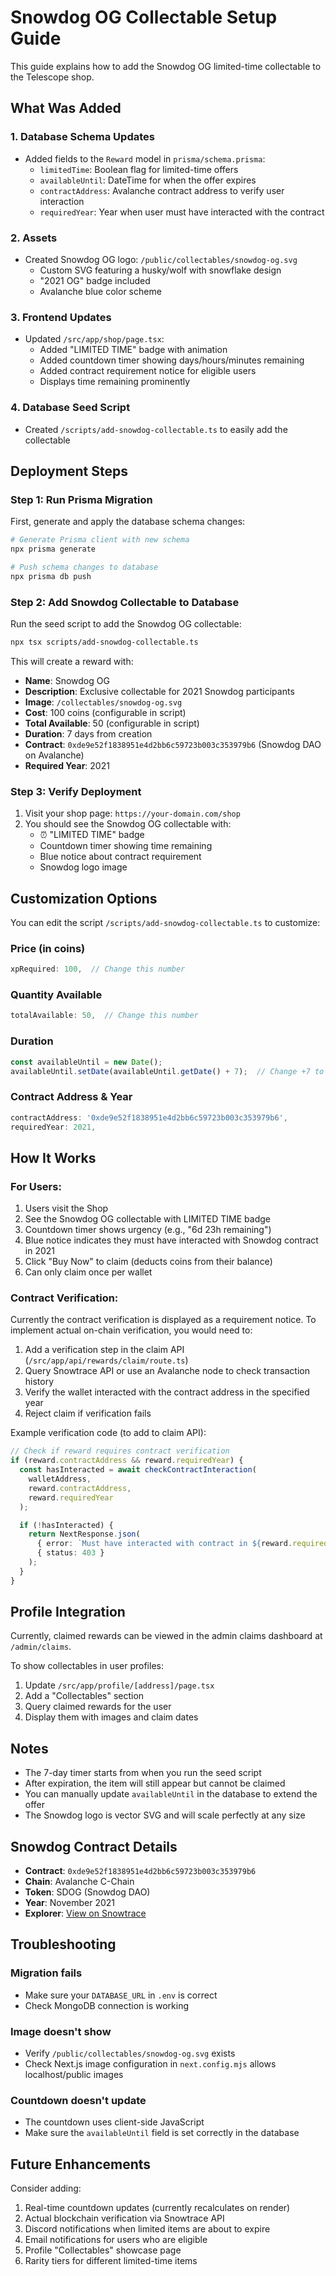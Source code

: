 # Snowdog OG Collectable Setup Guide

This guide explains how to add the Snowdog OG limited-time collectable to the Telescope shop.

## What Was Added

### 1. Database Schema Updates
- Added fields to the `Reward` model in `prisma/schema.prisma`:
  - `limitedTime`: Boolean flag for limited-time offers
  - `availableUntil`: DateTime for when the offer expires
  - `contractAddress`: Avalanche contract address to verify user interaction
  - `requiredYear`: Year when user must have interacted with the contract

### 2. Assets
- Created Snowdog OG logo: `/public/collectables/snowdog-og.svg`
  - Custom SVG featuring a husky/wolf with snowflake design
  - "2021 OG" badge included
  - Avalanche blue color scheme

### 3. Frontend Updates
- Updated `/src/app/shop/page.tsx`:
  - Added "LIMITED TIME" badge with animation
  - Added countdown timer showing days/hours/minutes remaining
  - Added contract requirement notice for eligible users
  - Displays time remaining prominently

### 4. Database Seed Script
- Created `/scripts/add-snowdog-collectable.ts` to easily add the collectable

## Deployment Steps

### Step 1: Run Prisma Migration

First, generate and apply the database schema changes:

```bash
# Generate Prisma client with new schema
npx prisma generate

# Push schema changes to database
npx prisma db push
```

### Step 2: Add Snowdog Collectable to Database

Run the seed script to add the Snowdog OG collectable:

```bash
npx tsx scripts/add-snowdog-collectable.ts
```

This will create a reward with:
- **Name**: Snowdog OG
- **Description**: Exclusive collectable for 2021 Snowdog participants
- **Image**: `/collectables/snowdog-og.svg`
- **Cost**: 100 coins (configurable in script)
- **Total Available**: 50 (configurable in script)
- **Duration**: 7 days from creation
- **Contract**: `0xde9e52f1838951e4d2bb6c59723b003c353979b6` (Snowdog DAO on Avalanche)
- **Required Year**: 2021

### Step 3: Verify Deployment

1. Visit your shop page: `https://your-domain.com/shop`
2. You should see the Snowdog OG collectable with:
   - ⏰ "LIMITED TIME" badge
   - Countdown timer showing time remaining
   - Blue notice about contract requirement
   - Snowdog logo image

## Customization Options

You can edit the script `/scripts/add-snowdog-collectable.ts` to customize:

### Price (in coins)
```typescript
xpRequired: 100,  // Change this number
```

### Quantity Available
```typescript
totalAvailable: 50,  // Change this number
```

### Duration
```typescript
const availableUntil = new Date();
availableUntil.setDate(availableUntil.getDate() + 7);  // Change +7 to desired days
```

### Contract Address & Year
```typescript
contractAddress: '0xde9e52f1838951e4d2bb6c59723b003c353979b6',
requiredYear: 2021,
```

## How It Works

### For Users:
1. Users visit the Shop
2. See the Snowdog OG collectable with LIMITED TIME badge
3. Countdown timer shows urgency (e.g., "6d 23h remaining")
4. Blue notice indicates they must have interacted with Snowdog contract in 2021
5. Click "Buy Now" to claim (deducts coins from their balance)
6. Can only claim once per wallet

### Contract Verification:
Currently the contract verification is displayed as a requirement notice. To implement actual on-chain verification, you would need to:

1. Add a verification step in the claim API (`/src/app/api/rewards/claim/route.ts`)
2. Query Snowtrace API or use an Avalanche node to check transaction history
3. Verify the wallet interacted with the contract address in the specified year
4. Reject claim if verification fails

Example verification code (to add to claim API):

```typescript
// Check if reward requires contract verification
if (reward.contractAddress && reward.requiredYear) {
  const hasInteracted = await checkContractInteraction(
    walletAddress,
    reward.contractAddress,
    reward.requiredYear
  );

  if (!hasInteracted) {
    return NextResponse.json(
      { error: `Must have interacted with contract in ${reward.requiredYear}` },
      { status: 403 }
    );
  }
}
```

## Profile Integration

Currently, claimed rewards can be viewed in the admin claims dashboard at `/admin/claims`.

To show collectables in user profiles:
1. Update `/src/app/profile/[address]/page.tsx`
2. Add a "Collectables" section
3. Query claimed rewards for the user
4. Display them with images and claim dates

## Notes

- The 7-day timer starts from when you run the seed script
- After expiration, the item will still appear but cannot be claimed
- You can manually update `availableUntil` in the database to extend the offer
- The Snowdog logo is vector SVG and will scale perfectly at any size

## Snowdog Contract Details

- **Contract**: `0xde9e52f1838951e4d2bb6c59723b003c353979b6`
- **Chain**: Avalanche C-Chain
- **Token**: SDOG (Snowdog DAO)
- **Year**: November 2021
- **Explorer**: [View on Snowtrace](https://snowtrace.io/token/0xde9e52f1838951e4d2bb6c59723b003c353979b6)

## Troubleshooting

### Migration fails
- Make sure your `DATABASE_URL` in `.env` is correct
- Check MongoDB connection is working

### Image doesn't show
- Verify `/public/collectables/snowdog-og.svg` exists
- Check Next.js image configuration in `next.config.mjs` allows localhost/public images

### Countdown doesn't update
- The countdown uses client-side JavaScript
- Make sure the `availableUntil` field is set correctly in the database

## Future Enhancements

Consider adding:
1. Real-time countdown updates (currently recalculates on render)
2. Actual blockchain verification via Snowtrace API
3. Discord notifications when limited items are about to expire
4. Email notifications for users who are eligible
5. Profile "Collectables" showcase page
6. Rarity tiers for different limited-time items
